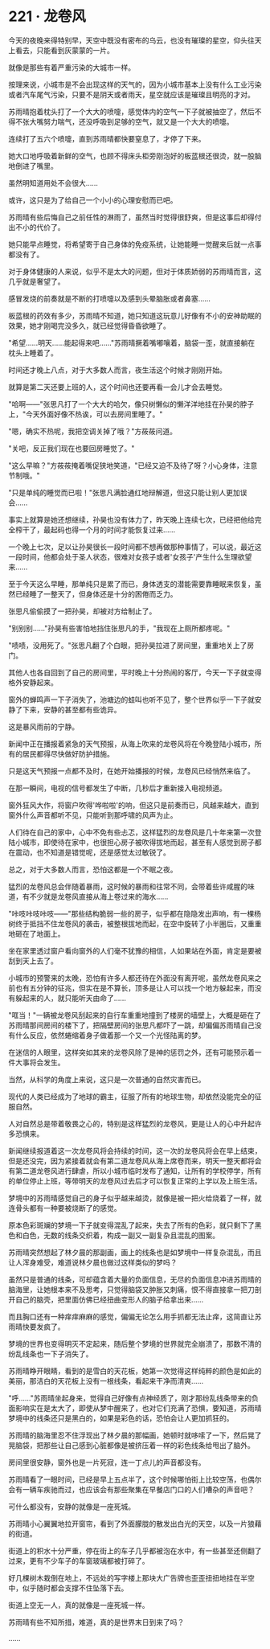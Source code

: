 <link rel="stylesheet" href="../styles/text.css" />
<h1>221 · 龙卷风</h1>

今天的夜晚来得特别早，天空中既没有密布的乌云，也没有璀璨的星空，仰头往天上看去，只能看到灰蒙蒙的一片。

就像是那些有着严重污染的大城市一样。

按理来说，小城市是不会出现这样的天气的，因为小城市基本上没有什么工业污染或者汽车尾气污染，只要不是阴天或者雨天，星空就应该是璀璨且明亮的才对。

苏雨晴抱着枕头打了一个大大的喷嚏，感觉体内的空气一下子就被抽空了，然后不得不张大嘴努力喘气，还没呼吸到足够的空气，就又是一个大大的喷嚏。

连续打了五六个喷嚏，直到苏雨晴都快要窒息了，才停了下来。

她大口地呼吸着新鲜的空气，也顾不得床头柜旁刚泡好的板蓝根还很烫，就一股脑地倒进了嘴里。

虽然明知道用处不会很大……

或许，这只是为了给自己一个小小的心理安慰而已吧。

苏雨晴有些后悔自己之前任性的淋雨了，虽然当时觉得很舒爽，但是这事后却得付出不小的代价了。

她只能早点睡觉，将希望寄于自己身体的免疫系统，让她能睡一觉醒来后就一点事都没有了。

对于身体健康的人来说，似乎不是太大的问题，但对于体质娇弱的苏雨晴而言，这几乎就是奢望了。

感冒发烧的前奏就是不断的打喷嚏以及感到头晕脑胀或者鼻塞……

板蓝根的药效有多少，苏雨晴不知道，她只知道这玩意儿好像有不小的安神助眠的效果，她才刚喝完没多久，就已经觉得昏昏欲睡了。

"希望……明天……能起得来吧……"苏雨晴撅着嘴嘟嚷着，脑袋一歪，就直接躺在枕头上睡着了。

时间还才晚上八点，对于大多数人而言，夜生活这个时候才刚刚开始。

就算是第二天还要上班的人，这个时间也还要再看一会儿才会去睡觉。

"哈啊——"张思凡打了一个大大的哈欠，像只树懒似的懒洋洋地挂在孙昊的脖子上，"今天外面好像不热诶，可以去房间里睡了。"

"嗯，确实不热呢，我把空调关掉了哦？"方莜莜问道。

"关吧，反正我们现在也要回房睡觉了。"

"这么早嘛？"方莜莜掩着嘴促狭地笑道，"已经又迫不及待了呀？小心身体，注意节制哦。"

"只是单纯的睡觉而已啦！"张思凡满脸通红地辩解道，但这只能让别人更加误会……

事实上就算是她还想继续，孙昊也没有体力了，昨天晚上连续七次，已经把他给完全榨干了，最起码也得一个月的时间才能恢复过来……

一个晚上七次，足以让孙昊很长一段时间都不想再做那种事情了，可以说，最近这一段时间，他都会处于圣人状态，很难对女孩子或者'女孩子'产生什么生理欲望来……

至于今天这么早睡，那单纯只是累了而已，身体透支的潜能需要靠睡眠来恢复，虽然已经睡了一整天了，但身体还是十分的困倦而乏力。

张思凡偷偷摸了一把孙昊，却被对方给制止了。

"别别别……"孙昊有些害怕地挡住张思凡的手，"我现在上厕所都疼呢。"

"啧啧，没用死了。"张思凡翻了个白眼，把孙昊拉进了房间里，重重地关上了房门。

其他人也各自回到了自己的房间里，平时晚上十分热闹的客厅，今天一下子就变得格外安静起来。

窗外的蝉鸣声一下子消失了，池塘边的蛙叫也听不见了，整个世界似乎一下子就安静了下来，安静的甚至都有些诡异。

这是暴风雨前的宁静。

新闻中正在播报着紧急的天气预报，从海上吹来的龙卷风将在今晚登陆小城市，所有的居民都得尽快做好防护措施。

只是这天气预报一点都不及时，在她开始播报的时候，龙卷风已经悄然来临了。

在那一瞬间，电视的信号都发生了中断，几秒后才重新接入电视频道。

窗外狂风大作，将窗户吹得'哗啦啦'的响，但这只是前奏而已，风越来越大，直到窗外什么声音都听不见，只能听到那呼啸的风声为止。

人们待在自己的家中，心中不免有些忐忑，这样猛烈的龙卷风是几十年来第一次登陆小城市，即使待在家中，也很担心房子被吹得拔地而起，甚至有人感觉到房子都在震动，也不知道是错觉呢，还是感觉太过敏锐了。

总之，对于大多数人而言，恐怕这都是一个不眠之夜。

猛烈的龙卷风总会伴随着暴雨，这时候的暴雨和往常不同，会带着些许咸腥的味道，有不少就是龙卷风直接从海上卷过来的海水……

"咔吱咔吱咔吱——"那些结构脆弱一些的房子，似乎都在隐隐发出声响，有一棵杨树终于抵挡不住龙卷风的袭击，被整根拔地而起，在空中旋转了小半圈后，又重重地砸在了地面上。

坐在家里透过窗户看向窗外的人们毫不犹豫的相信，人如果站在外面，肯定是要被刮到天上去了。

小城市的预警来的太晚，恐怕有许多人都还待在外面没有离开呢，虽然龙卷风来之前也有五分钟的征兆，但实在是不算长，顶多是让人可以找一个地方躲起来，而没有躲起来的人，就只能听天由命了……

"哐当！"一辆被龙卷风刮起来的自行车重重地撞到了楼房的墙壁上，大概是砸在了苏雨晴那间房间的楼下了，把隔壁房间的张思凡都吓了一跳，却偏偏苏雨晴自己没有什么反应，依然蜷缩着身子做着那一个又一个光怪陆离的梦。

在迷信的人眼里，这样突如其来的龙卷风除了是神的惩罚之外，还有可能预示着一件大事将会发生。

当然，从科学的角度上来说，这只是一次普通的自然灾害而已。

现代的人类已经成为了地球的霸主，征服了所有的地球生物，却依然没能完全的征服自然。

人对自然总是带着敬畏之心的，特别是这样猛烈的龙卷风，更是让人的心中升起许多恐惧来。

新闻继续报道着这一次龙卷风将会持续的时间，这一次的龙卷风将会在早上结束，但是还没完，因为紧接着就会有第二道龙卷风从海上席卷而来，明天一整天都将会有第二道龙卷风进行肆虐，所以小城市临时发布了通知，让所有的学校停学，所有的单位停止上班，等带明天的龙卷风过去后才可以恢复正常的上学以及上班生活。

梦境中的苏雨晴感觉自己的身子似乎越来越烫，就像是被一把火给烧着了一样，就连骨头都有一种要被烧断了的感觉。

原本色彩斑斓的梦境一下子就变得混乱了起来，失去了所有的色彩，就只剩下了黑色和白色，无数的线条交织着，构成一副又一副复杂且混乱的图案。

苏雨晴突然想起了林夕晨的那副画，画上的线条也是如梦境中一样复杂混乱，而且让人浑身难受，难道说林夕晨也做过这样类似的梦吗？

虽然只是普通的线条，可却蕴含着大量的负面信息，无尽的负面信息冲进苏雨晴的脑海里，让她根本来不及思考，只觉得脑袋又肿胀又刺痛，恨不得直接拿一把刀剖开自己的脑壳，把里面仿佛已经扭曲变形人的脑子给拿出来……

而且胸口还有一种痒痒麻麻的感觉，偏偏无论怎么用手抓都无法止痒，这简直让苏雨晴快要发疯了。

梦境的世界也变得明灭不定起来，随后整个梦境的世界就完全崩溃了，那数不清的纷乱线条也一下子消失了。

苏雨晴睁开眼睛，看到的是雪白的天花板，她第一次觉得这样纯粹的颜色是如此的美丽，那洁白的天花板上没有一根线条，看起来干净而清爽……

"呼……"苏雨晴坐起身来，觉得自己好像有点神经质了，刚才那纷乱线条带来的负面影响实在是太大了，即使从梦中醒来了，也对它们充满了恐惧，要知道，苏雨晴梦境中的线条还只是黑白的，如果是彩色的话，恐怕会让人更加抓狂的。

苏雨晴的脑海里忍不住浮现出了林夕晨的那幅画，她顿时就哆嗦了一下，然后晃了晃脑袋，把那些让自己感到心脏都像是被挤压着一样的彩色线条给甩出了脑外。

房间里很安静，窗外也是一片死寂，连一丁点儿的声音都没有。

苏雨晴看了一眼时间，已经是早上五点半了，这个时候哪怕街上比较空荡，也偶尔会有一辆车疾驰而过，也应该会有那些聚集在早餐店门口的人们嘈杂的声音吧？

可什么都没有，安静的就像是一座死城。

苏雨晴小心翼翼地拉开窗帘，看到了外面朦胧的散发出白光的天空，以及一片狼藉的街道。

街道上的积水十分严重，停在街上的车子几乎都被泡在水中，有一些甚至还侧翻了过来，更有不少车子的车窗玻璃都被打碎了。

好几棵树木栽倒在地上，不远处的写字楼上那块大广告牌也歪歪扭扭地挂在半空中，似乎随时都会支撑不住坠落下去。

街道上空无一人，真的就像是一座死城一样。

苏雨晴有些不知所措，难道，真的是世界末日到来了吗？

……
